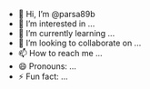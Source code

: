 - 👋 Hi, I’m @parsa89b
- 👀 I’m interested in ...
- 🌱 I’m currently learning ...
- 💞️ I’m looking to collaborate on ...
- 📫 How to reach me ...
- 😄 Pronouns: ...
- ⚡ Fun fact: ...

<!---
parsa89b/parsa89b is a ✨ special ✨ repository because its `README.md` (this file) appears on your GitHub profile.
You can click the Preview link to take a look at your changes.
--->
